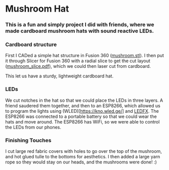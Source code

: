 # Mushroom Hat
### This is a fun and simply project I did with friends, where we made cardboard mushroom hats with sound reactive LEDs.

### Cardboard structure
First I CADed a simple hat structure in Fusion 360 ([mushroom.stl](mushroom.stl)). I then put it through Slicer for Fusion 360 with a radial slice to get the cut layout ([mushroom_slice.pdf](mushroom_slice.pdf)), which we could then laser cut from cardboard. 

This let us have a sturdy, lightweight cardboard hat.

### LEDs
We cut notches in the hat so that we could place the LEDs in three layers. A friend saudered them together, and then to an ESP8266, which allowed us to program the lights using (WLED)[https://kno.wled.ge/] and [LEDFX](https://www.ledfx.app/). The ESP8266 was connected to a portable battery so that we could wear the hats and move around. The ESP8266 has WiFi, so we were able to control the LEDs from our phones. 

### Finishing Touches
I cut large red fabric covers with holes to go over the top of the mushroom, and hot glued tulle to the bottoms for aesthetics. I then added a large yarn rope so they would stay on our heads, and the mushrooms were done! :)
